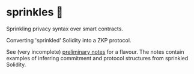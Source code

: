 # sprinkles :doughnut:

Sprinkling privacy syntax over smart contracts.

Converting 'sprinkled' Solidity into a ZKP protocol.

See (very incomplete) [preliminary notes](./doc/sprinkles-prelim-notes.md) for a flavour. The notes contain examples of inferring commitment and protocol structures from sprinkled Solidity.
